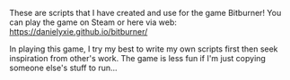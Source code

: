These are scripts that I have created and use for the game Bitburner!
You can play the game on Steam or here via web: https://danielyxie.github.io/bitburner/

In playing this game, I try my best to write my own scripts first then seek inspiration from other's work. The game is less fun if I'm just copying someone else's stuff to run...
